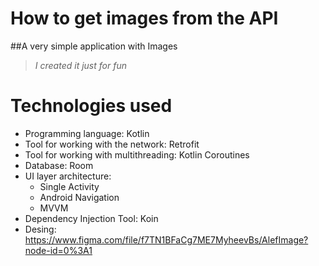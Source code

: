# How to get images from the API
##A very simple application with Images
> *I created it just for fun*
# Technologies used
- Programming language: Kotlin
- Tool for working with the network: Retrofit
- Tool for working with multithreading: Kotlin Coroutines
- Database: Room
- UI layer architecture:
  - Single Activity
  - Android Navigation
  - MVVM
- Dependency Injection Tool: Koin 
- Desing: https://www.figma.com/file/f7TN1BFaCg7ME7MyheevBs/AlefImage?node-id=0%3A1
